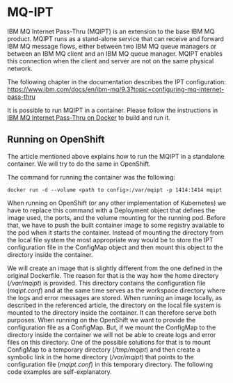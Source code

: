 
# MQ-IPT


IBM MQ Internet Pass-Thru (MQIPT) is an extension to the base IBM MQ product. MQIPT runs as a stand-alone service that can receive and forward IBM MQ message flows, either between two IBM MQ queue managers or between an IBM MQ client and an IBM MQ queue manager. MQIPT enables this connection when the client and server are not on the same physical network.

The following chapter in the documentation describes the IPT configuration:
https://www.ibm.com/docs/en/ibm-mq/9.3?topic=configuring-mq-internet-pass-thru

It is possible to run MQIPT in a container. Please follow the instructions in [IBM MQ Internet Pass-Thru on Docker](https://github.com/ibm-messaging/mq-container/tree/master/incubating/mqipt) to build and run it. 

## Running on OpenShift

The article mentioned above explains how to run the MQIPT in a standalone container. We will try to do the same in OpenShift. 

The command for running the container was the following:
```
docker run -d --volume <path to config>:/var/mqipt -p 1414:1414 mqipt
```

When running on OpenShift (or any other implementation of Kubernetes) we have to replace this command with a Deployment object that defines the image used, the ports, and the volume mounting for the running pod. Before that, we have to push the built container image to some registry available to the pod when it starts the container. Instead of mounting the directory from the local file system the most appropriate way would be to store the IPT configuration file in the ConfigMap object and then mount this object to the directory inside the container.

We will create an image that is slightly different from the one defined in the original Dockerfile. The reason for that is the way how the home directory (*/var/mqipt*) is provided. This directory contains the configuration file (*mqipt.conf*) and at the same time serves as the workspace directory where the logs and error messages are stored. When running an image locally, as described in the referenced article, the directory on the local file system is mounted to the directory inside the container. It can therefore serve both purposes. When running on the OpenShift we want to provide the configuration file as a ConfigMap. But, if we mount the ConfigMap to the directory inside the container we will not be able to create logs and error files on this directory. One of the possible solutions for that is to mount ConfigMap to a temporary directory (*/tmp/mqipt*) and then create a symbolic link in the home directory (*/var/mqipt*) that points to the configuration file (*mqipt.conf*) in this temporary directory. The following code examples are self-explanatory.




























